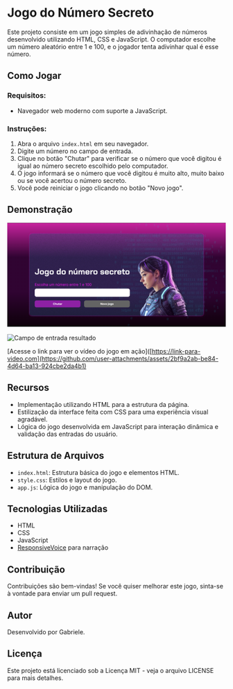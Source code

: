 
# Jogo do Número Secreto

Este projeto consiste em um jogo simples de adivinhação de números desenvolvido utilizando HTML, CSS e JavaScript. O computador escolhe um número aleatório entre 1 e 100, e o jogador tenta adivinhar qual é esse número.

## Como Jogar

### Requisitos:
- Navegador web moderno com suporte a JavaScript.

### Instruções:
1. Abra o arquivo `index.html` em seu navegador.
2. Digite um número no campo de entrada.
3. Clique no botão "Chutar" para verificar se o número que você digitou é igual ao número secreto escolhido pelo computador.
4. O jogo informará se o número que você digitou é muito alto, muito baixo ou se você acertou o número secreto.
5. Você pode reiniciar o jogo clicando no botão "Novo jogo".

## Demonstração
![Tela principal](img/img_print/captura_de_tela_principal.png)

![Campo de entrada resultado](img/img_print/capturadetelaganho.png)

[Acesse o link para ver o vídeo do jogo em ação]([https://link-para-video.com](https://github.com/user-attachments/assets/2bf9a2ab-be84-4d64-ba13-924cbe2da4b1)

## Recursos

- Implementação utilizando HTML para a estrutura da página.
- Estilização da interface feita com CSS para uma experiência visual agradável.
- Lógica do jogo desenvolvida em JavaScript para interação dinâmica e validação das entradas do usuário.

## Estrutura de Arquivos

- `index.html`: Estrutura básica do jogo e elementos HTML.
- `style.css`: Estilos e layout do jogo.
- `app.js`: Lógica do jogo e manipulação do DOM.

 ## Tecnologias Utilizadas

- HTML
- CSS
- JavaScript
- [ResponsiveVoice](https://responsivevoice.org/) para narração

## Contribuição

Contribuições são bem-vindas! Se você quiser melhorar este jogo, sinta-se à vontade para enviar um pull request.

## Autor

Desenvolvido por Gabriele.

## Licença

Este projeto está licenciado sob a Licença MIT - veja o arquivo LICENSE para mais detalhes.
